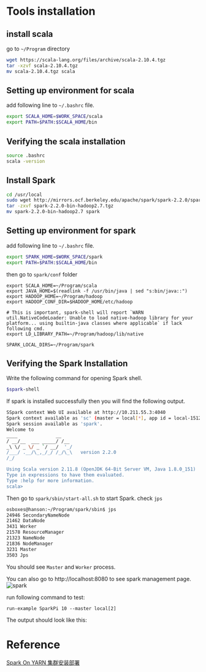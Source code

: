 # Tools installation
## install scala
go to `~/Program` directory
```bash
wget https://scala-lang.org/files/archive/scala-2.10.4.tgz
tar -xzvf scala-2.10.4.tgz
mv scala-2.10.4.tgz scala
```

## Setting up environment for scala
add following line to `~/.bashrc` file.
```bash
export SCALA_HOME=$WORK_SPACE/scala
export PATH=$PATH:$SCALA_HOME/bin
```

## Verifying the scala installation
```bash
source .bashrc
scala -version
```

## Install Spark
```bash
cd /usr/local
sudo wget http://mirrors.ocf.berkeley.edu/apache/spark/spark-2.2.0/spark-2.2.0-bin-hadoop2.7.tgz
tar -zxvf spark-2.2.0-bin-hadoop2.7.tgz
mv spark-2.2.0-bin-hadoop2.7 spark
```
## Setting up environment for spark
add following line to `~/.bashrc` file.
```bash
export SPARK_HOME=$WORK_SPACE/spark
export PATH=$PATH:$SCALA_HOME/bin
```
then go to `spark/conf` folder
```
export SCALA_HOME=~/Program/scala
export JAVA_HOME=$(readlink -f /usr/bin/java | sed "s:bin/java::")
export HADOOP_HOME=~/Program/hadoop
export HADOOP_CONF_DIR=$HADOOP_HOME/etc/hadoop

# This is important, spark-shell will report `WARN util.NativeCodeLoader: Unable to load native-hadoop library for your platform... using builtin-java classes where applicable` if lack following cmd.
export LD_LIBRARY_PATH=~/Program/hadoop/lib/native

SPARK_LOCAL_DIRS=~/Program/spark

```
## Verifying the Spark Installation
Write the following command for opening Spark shell.
```bash
$spark-shell
```
If spark is installed successfully then you will find the following output.

```bash
SSpark context Web UI available at http://10.211.55.3:4040
Spark context available as 'sc' (master = local[*], app id = local-1512005367714).
Spark session available as 'spark'.
Welcome to
____              __
/ __/__  ___ _____/ /__
_\ \/ _ \/ _ `/ __/  '_/
/___/ .__/\_,_/_/ /_/\_\   version 2.2.0
/_/

Using Scala version 2.11.8 (OpenJDK 64-Bit Server VM, Java 1.8.0_151)
Type in expressions to have them evaluated.
Type :help for more information.
scala>
```

Then go to `spark/sbin/start-all.sh` to start Spark.
check `jps`
```bash
osboxes@hanson:~/Program/spark/sbin$ jps
24946 SecondaryNameNode
21462 DataNode
3431 Worker
21578 ResourceManager
21323 NameNode
21836 NodeManager
3231 Master
3503 Jps
```
You should see `Master` and `Worker` process.

You can also go to http://localhost:8080 to see spark management page.
![spark](http://ww4.sinaimg.cn/mw690/81b78497jw1eqwa7uqndoj20za0p8afa.jpg)

run following command to test:
```
run-example SparkPi 10 --master local[2]
```
The output should look like this:

# Reference

[Spark On YARN 集群安装部署](http://wuchong.me/blog/2015/04/04/spark-on-yarn-cluster-deploy/)
